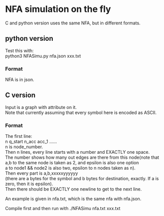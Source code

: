 # NFA simulation on the fly  
C and python version uses the same NFA, but in different formats.  
## python version  
Test this with:  
python3 NFASimu.py nfa.json  xxx.txt  
### Format  
NFA is in json.  
## C version  
Input is a graph with attribute on it.  
Note that currently assuming that every symbol here is encoded as ASCII.   
### Format  
The first line:  
n q_start n_acc acc_1 ......  
n is node_number.  
Then n lines, every line starts with a number and EXACTLY one space.  
The number shows how many out edges are there from this node(note that a,b to the same node is taken as 2, and epsilon is also one option  
a to node1 && node2 is also two, epsilon to n nodes taken as n).   
Then every part is a,b,xxxxxyyyyyy  
(there are a bytes for the symbol and b bytes for destination, exactly. If a is zero, then it is epsilon).  
Then there should be EXACTLY one newline to get to the next line.  

An example is given in nfa.txt, which is the same nfa with nfa.json.  

Compile first and then run with ./NFASimu nfa.txt xxx.txt  
